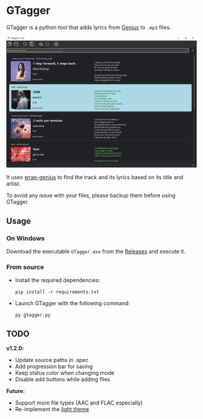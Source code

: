 # GTagger

GTagger is a python tool that adds lyrics from [Genius](https://genius.com/) to `.mp3` files.

![Screenshot of the main window](docs/gtagger.png)

It uses [wrap-genius](https://github.com/fedecalendino/wrap-genius) to find the track and its lyrics based on its title and artist.

To avoid any issue with your files, please backup them before using GTagger.

## Usage

### On Windows

Download the executable `GTagger.exe` from the [Releases](https://github.com/maelchiotti/GTagger/releases) and execute it.

### From source

- Install the required dependencies:

  ```shell
  pip install -r requirements.txt
  ```

- Launch GTagger with the following command:

  ```shell
  py gtagger.py
  ```

## TODO

**v1.2.0:**

- Update source paths in .spec
- Add progression bar for saving
- Keep status color when changing mode
- Disable add buttons while adding files

**Future:**

- Support more file types (AAC and FLAC especially)
- Re-implement the [light theme](https://github.com/maelchiotti/GTagger/tree/light_theme)
